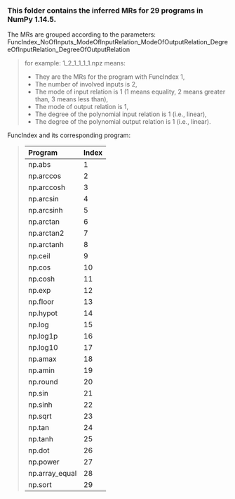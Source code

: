 ### This folder contains the inferred MRs for 29 programs in NumPy 1.14.5.

The MRs are grouped according to the parameters: FuncIndex_NoOfInputs_ModeOfInputRelation_ModeOfOutputRelation_DegreeOfInputRelation_DegreeOfOutputRelation
> for example: 1_2_1_1_1_1.npz means:
>   - They are the MRs for the program with FuncIndex 1,
>   - The number of involved inputs is 2,
>   - The mode of input relation is 1 (1 means equality, 2 means greater than, 3 means less than),
>   - The mode of output relation is 1,
>   - The degree of the polynomial input relation is 1 (i.e., linear),
>   - The degree of the polynomial output relation is 1 (i.e., linear).

FuncIndex and its corresponding program:
> |Program|Index|
> |:----|:----|
> |np.abs|1|
> |np.arccos|2|
> |np.arccosh|3|
> |np.arcsin|4|
> |np.arcsinh|5|
> |np.arctan|6|
> |np.arctan2|7|
> |np.arctanh|8|
> |np.ceil|9|
> |np.cos|10|
> |np.cosh|11|
> |np.exp|12|
> |np.floor|13|
> |np.hypot|14|
> |np.log|15|
> |np.log1p|16|
> |np.log10|17|
> |np.amax|18|
> |np.amin|19|
> |np.round|20|
> |np.sin|21|
> |np.sinh|22|
> |np.sqrt|23|
> |np.tan|24|
> |np.tanh|25|
> |np.dot|26|
> |np.power|27|
> |np.array_equal|28|
> |np.sort|29|
